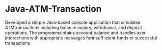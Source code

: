 # Java-ATM-Transaction
Developed a simple Java-based console application that simulates ATMtransactions including balance inquiry, withdrawal, and deposit operations. The programmaintains account balance and handles user interactions with appropriate messages forinsuff icient funds or successful transactions
